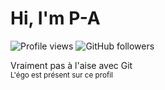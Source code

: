 # Hi, I'm P-A

![Profile views](https://komarev.com/ghpvc/?username=PA0Lbst&color=blueviolet)
![GitHub followers](https://img.shields.io/github/followers/PA0Lbst?label=Followers)

Vraiment pas à l'aise avec Git<br/>
<sub>L'égo est présent sur ce profil</sub>
